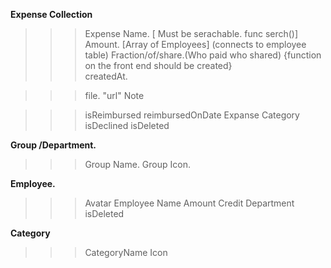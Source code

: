 **Expense Collection**
>>> Expense Name. [ Must be serachable. func serch()]
>>>  Amount.
>>>  [Array of Employees]  (connects to employee table)
>>>  Fraction/of/share.(Who paid who shared) {function  on the front end should be created}          
>>>  createdAt.
<!-- >>> Group./Department(ALready present in employeeids array above) -->
>>> file. "url"
>>> Note
<!-- >>> expense icon -->
>>> isReimbursed 
>>> reimbursedOnDate
>>> Expanse Category
>>> isDeclined
>>> isDeleted

**Group /Department.**
>>> Group Name.
>>> Group Icon.

**Employee.**
>>> Avatar 
>>> Employee Name
>>> Amount Credit
>>> Department
>>> isDeleted

**Category**

>>> CategoryName
>>> Icon

